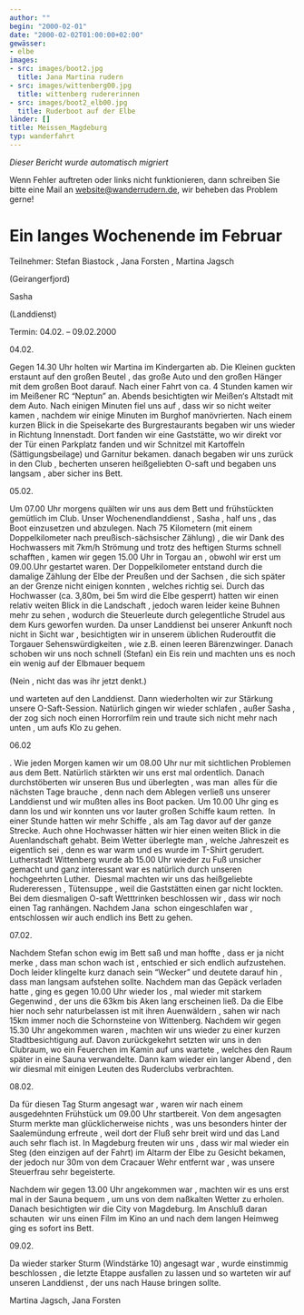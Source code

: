```yaml
---
author: ""
begin: "2000-02-01"
date: "2000-02-02T01:00:00+02:00"
gewässer:
- elbe
images:
- src: images/boot2.jpg
  title: Jana Martina rudern
- src: images/wittenberg00.jpg
  title: wittenberg rudererinnen
- src: images/boot2_elb00.jpg
  title: Ruderboot auf der Elbe
länder: []
title: Meissen_Magdeburg
typ: wanderfahrt
---
```



*Dieser Bericht wurde automatisch migriert*

Wenn Fehler auftreten oder links nicht funktionieren, dann schreiben Sie bitte eine Mail an website@wanderrudern.de, wir beheben das Problem gerne!



# Ein langes Wochenende im Februar


Teilnehmer: Stefan Biastock , Jana Forsten , Martina Jagsch

(Geirangerfjord)

Sasha

(Landdienst)

Termin: 04.02. – 09.02.2000

04.02.

Gegen 14.30 Uhr holten wir Martina im Kindergarten ab. Die Kleinen guckten erstaunt auf den großen Beutel , das große Auto und den großen Hänger mit dem großen Boot darauf. Nach einer Fahrt von ca. 4 Stunden kamen wir im Meißener RC “Neptun” an. Abends besichtigten wir Meißen‘s Altstadt mit dem Auto. Nach einigen Minuten fiel uns auf , dass wir so nicht weiter kamen , nachdem wir einige Minuten im Burghof manövrierten. Nach einem kurzen Blick in die Speisekarte des Burgrestaurants begaben wir uns wieder in Richtung Innenstadt. Dort fanden wir eine Gaststätte, wo wir direkt vor der Tür einen Parkplatz fanden und wir Schnitzel mit Kartoffeln (Sättigungsbeilage) und Garnitur bekamen. danach begaben wir uns zurück in den Club , becherten unseren heißgeliebten O-saft und begaben uns langsam , aber sicher ins Bett.

05.02.

Um 07.00 Uhr morgens quälten wir uns aus dem Bett und frühstückten gemütlich im Club. Unser Wochenendlanddienst , Sasha , half uns , das Boot einzusetzen und abzulegen. Nach 75 Kilometern (mit einem Doppelkilometer nach preußisch-sächsischer Zählung) , die wir Dank des Hochwassers mit 7km/h Strömung und trotz des heftigen Sturms schnell schafften , kamen wir gegen 15.00 Uhr in Torgau an , obwohl wir erst um 09.00.Uhr gestartet waren. Der Doppelkilometer entstand durch die damalige Zählung der Elbe der Preußen und der Sachsen , die sich später an der Grenze nicht einigen konnten , welches richtig sei. Durch das Hochwasser (ca. 3,80m, bei 5m wird die Elbe gesperrt) hatten wir einen relativ weiten Blick in die Landschaft , jedoch waren leider keine Buhnen mehr zu sehen , wodurch die Steuerleute durch gelegentliche Strudel aus dem Kurs geworfen wurden. Da unser Landdienst bei unserer Ankunft noch nicht in Sicht war , besichtigten wir in unserem üblichen Ruderoutfit die Torgauer Sehenswürdigkeiten , wie z.B. einen leeren Bärenzwinger. Danach schoben wir uns noch schnell (Stefan) ein Eis rein und machten uns es noch ein wenig auf der Elbmauer bequem

(Nein , nicht das was ihr jetzt denkt.)

und warteten auf den Landdienst. Dann wiederholten wir zur Stärkung unsere O-Saft-Session. Natürlich gingen wir wieder schlafen , außer Sasha , der zog sich noch einen Horrorfilm rein und traute sich nicht mehr nach unten , um aufs Klo zu gehen.

06.02

. Wie jeden Morgen kamen wir um 08.00 Uhr nur mit sichtlichen Problemen aus dem Bett. Natürlich stärkten wir uns erst mal ordentlich. Danach durchstöberten wir unseren Bus und überlegten , was man  alles für die nächsten Tage brauche , denn nach dem Ablegen verließ uns unserer Landdienst und wir mußten alles ins Boot packen. Um 10.00 Uhr ging es dann los und wir konnten uns vor lauter großen Schiffe kaum retten.  In einer Stunde hatten wir mehr Schiffe , als am Tag davor auf der ganze Strecke. Auch ohne Hochwasser hätten wir hier einen weiten Blick in die Auenlandschaft gehabt. Beim Wetter überlegte man , welche Jahreszeit es  eigentlich sei , denn es war warm und es wurde im T-Shirt gerudert. Lutherstadt Wittenberg wurde ab 15.00 Uhr wieder zu Fuß unsicher gemacht und ganz interessant war es natürlich durch unseren hochgeehrten Luther.  Diesmal machten wir uns das heißgeliebte Rudereressen , Tütensuppe , weil die Gaststätten einen gar nicht lockten. Bei dem diesmaligen O-saft Wetttrinken beschlossen wir , dass wir noch einen Tag ranhängen. Nachdem Jana  schon eingeschlafen war , entschlossen wir auch endlich ins Bett zu gehen.

07.02.

Nachdem Stefan schon ewig im Bett saß und man hoffte , dass er ja nicht merke , dass man schon wach ist , entschied er sich endlich aufzustehen. Doch leider klingelte kurz danach sein “Wecker” und deutete darauf hin , dass man langsam aufstehen sollte. Nachdem man das Gepäck verladen hatte , ging es gegen 10.00 Uhr wieder los , mal wieder mit starkem Gegenwind , der uns die 63km bis Aken lang erscheinen ließ. Da die Elbe hier noch sehr naturbelassen ist mit ihren Auenwäldern , sahen wir nach 15km immer noch die Schornsteine von Wittenberg. Nachdem wir gegen 15.30 Uhr angekommen waren , machten wir uns wieder zu einer kurzen Stadtbesichtigung auf. Davon zurückgekehrt setzten wir uns in den Clubraum, wo ein Feuerchen im Kamin auf uns wartete , welches den Raum später in eine Sauna verwandelte. Dann kam wieder ein langer Abend , den wir diesmal mit einigen Leuten des Ruderclubs verbrachten.

08.02.

Da für diesen Tag Sturm angesagt war , waren wir nach einem ausgedehnten Frühstück um 09.00 Uhr startbereit. Von dem angesagten Sturm merkte man glücklicherweise nichts , was uns besonders hinter der Saalemündung erfreute , weil dort der Fluß sehr breit wird und das Land auch sehr flach ist. In Magdeburg freuten wir uns , dass wir mal wieder ein Steg (den einzigen auf der Fahrt) im Altarm der Elbe zu Gesicht bekamen, der jedoch nur 30m von dem Cracauer Wehr entfernt war , was unsere Steuerfrau sehr begeisterte.

Nachdem wir gegen 13.00 Uhr angekommen war , machten wir es uns erst mal in der Sauna bequem , um uns von dem naßkalten Wetter zu erholen. Danach besichtigten wir die City von Magdeburg. Im Anschluß daran schauten  wir uns einen Film im Kino an und nach dem langen Heimweg ging es sofort ins Bett.

09.02.

Da wieder starker Sturm (Windstärke 10) angesagt war , wurde einstimmig beschlossen , die letzte Etappe ausfallen zu lassen und so warteten wir auf unseren Landdienst , der uns nach Hause bringen sollte.

Martina Jagsch, Jana Forsten